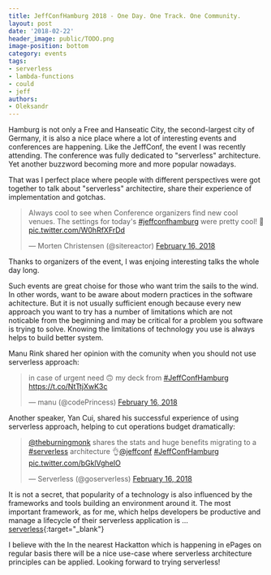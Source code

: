 ```yaml
---
title: JeffConfHamburg 2018 - One Day. One Track. One Community.
layout: post
date: '2018-02-22'
header_image: public/TODO.png
image-position: bottom
category: events
tags:
- serverless
- lambda-functions
- could
- jeff
authors:
- Oleksandr
---
```


Hamburg is not only a Free and Hanseatic City, the second-largest city of Germany,  it is also a nice place where a lot of interesting events and conferences are happening. Like the JeffConf, the event I was recently attending. The conference was fully dedicated to "serverless" architecture. Yet another buzzword becoming more and more popular nowadays.

That was I perfect place where people with different perspectives were got together to talk about "serverless" architectire, share their experience of implementation and gotchas.

<blockquote class="twitter-tweet" data-lang="en"><p lang="en" dir="ltr">Always cool to see when Conference organizers find new cool venues. The settings for today&#39;s <a href="https://twitter.com/hashtag/jeffconfhamburg?src=hash&amp;ref_src=twsrc%5Etfw">#jeffconfhamburg</a> were pretty cool! 👏 <a href="https://t.co/W0hRfXFrDd">pic.twitter.com/W0hRfXFrDd</a></p>&mdash; Morten Christensen (@sitereactor) <a href="https://twitter.com/sitereactor/status/964558034327482368?ref_src=twsrc%5Etfw">February 16, 2018</a></blockquote>
<script async src="https://platform.twitter.com/widgets.js" charset="utf-8"></script>

Thanks to organizers of the event, I was enjoing interesting talks the whole day long.

Such events are great choise for those who want trim the sails to the wind. In other words, want to be aware about modern practices in the software achitecture. But it is not usually sufficient enough because every new approach you want to try has a number of limitations which are not noticable from the beginning and may be critical for a problem you software is trying to solve. Knowing the limitations of technology you use is always helps to build better system.

Manu Rink shared her opinion with the comunity when you should not use serverless approach:
<blockquote class="twitter-tweet" data-lang="en"><p lang="en" dir="ltr">in case of urgent need 🙃 my deck from <a href="https://twitter.com/hashtag/JeffConfHamburg?src=hash&amp;ref_src=twsrc%5Etfw">#JeffConfHamburg</a> <a href="https://t.co/NtTtjXwK3c">https://t.co/NtTtjXwK3c</a></p>&mdash; manu (@codePrincess) <a href="https://twitter.com/codePrincess/status/964445393173012480?ref_src=twsrc%5Etfw">February 16, 2018</a></blockquote>
<script async src="https://platform.twitter.com/widgets.js" charset="utf-8"></script>

Another speaker, Yan Cui, shared his successful experience of using serverless approach, helping to cut operations budget dramatically:
<blockquote class="twitter-tweet" data-lang="en"><p lang="en" dir="ltr"><a href="https://twitter.com/theburningmonk?ref_src=twsrc%5Etfw">@theburningmonk</a> shares the stats and huge benefits migrating to a <a href="https://twitter.com/hashtag/serverless?src=hash&amp;ref_src=twsrc%5Etfw">#serverless</a> architecture 👌<a href="https://twitter.com/jeffconf?ref_src=twsrc%5Etfw">@jeffconf</a> <a href="https://twitter.com/hashtag/JeffConfHamburg?src=hash&amp;ref_src=twsrc%5Etfw">#JeffConfHamburg</a> <a href="https://t.co/bGklVgheIO">pic.twitter.com/bGklVgheIO</a></p>&mdash; Serverless (@goserverless) <a href="https://twitter.com/goserverless/status/964538515915771904?ref_src=twsrc%5Etfw">February 16, 2018</a></blockquote>
<script async src="https://platform.twitter.com/widgets.js" charset="utf-8"></script>

It is not a secret, that popularity of a technology is also influenced by the frameworks and tools building an environment around it. The most important framework, as for me, which helps developers be productive and manage a lifecycle of their serverless application is ...  [serverless](https://github.com/serverless/serverless){:target="_blank"}

I believe with the  In the nearest Hackatton which is happening in ePages on regular basis there will be a nice use-case where serverless architecture principles can be applied.
Looking forward to trying serverless!
